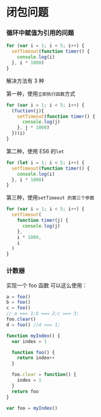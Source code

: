 # 闭包问题

### 循环中赋值为引用的问题

```js
for (var i = 1; i < 5; i++) {
  setTimeout(function timer() {
    console.log(i)
  }, i * 1000)
}
```

解决方法有 3 种

第一种，使用`立即执行函数`方式

```js
for (var i = 1; i < 5; i++) {
  (fuction(j){
    setTimeout(function timer() {
      console.log(j)
    }, j * 1000)
  })(i)
}
```

第二种，使用 ES6 的`let`

```js
for (let i = 1; i < 5; i++) {
  setTimeout(function timer() {
    console.log(i)
  }, i * 1000)
}
```

第三种，使用`setTimeout 的第三个参数`

```js
for (var i = 1; i < 5; i++) {
  setTimeout(
    function timer(j) {
      console.log(j)
    },
    i * 1000,
    i
  )
}
```

### 计数器

实现一个 foo 函数 可以这么使用：

```js
a = foo()
b = foo()
c = foo()
// a === 1;b === 2;c === 3;
foo.clear()
d = foo() //d === 1;
```

```js
function myIndex() {
  var index = 1

  function foo() {
    return index++
  }

  foo.clear = function() {
    index = 1
  }
  return foo
}

var foo = myIndex()
```

